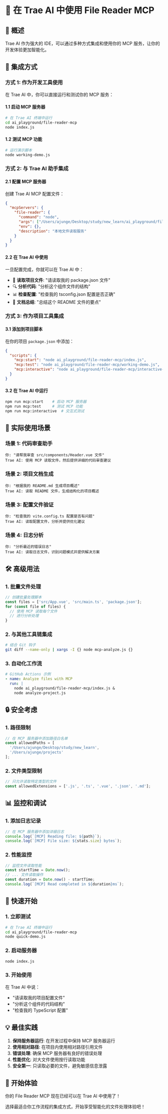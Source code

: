# 🚀 在 Trae AI 中使用 File Reader MCP

## 🎯 概述

Trae AI 作为强大的 IDE，可以通过多种方式集成和使用你的 MCP 服务，让你的开发体验更加智能化。

## 🔧 集成方式

### 方式 1: 作为开发工具使用

在 Trae AI 中，你可以直接运行和测试你的 MCP 服务：

#### 1.1 启动 MCP 服务器
```bash
# 在 Trae AI 终端中运行
cd ai_playground/file-reader-mcp
node index.js
```

#### 1.2 测试 MCP 功能
```bash
# 运行演示脚本
node working-demo.js
```

### 方式 2: 与 Trae AI 助手集成

#### 2.1 配置 MCP 服务器
创建 Trae AI MCP 配置文件：

```json
{
  "mcpServers": {
    "file-reader": {
      "command": "node",
      "args": ["/Users/ajunge/Desktop/study/new_learn/ai_playground/file-reader-mcp/index.js"],
      "env": {},
      "description": "本地文件读取服务"
    }
  }
}
```

#### 2.2 在 Trae AI 中使用
一旦配置完成，你就可以在 Trae AI 中：

- 📖 **读取项目文件**: "请读取我的 package.json 文件"
- 🔍 **分析代码**: "分析这个组件文件的结构"
- 📊 **检查配置**: "检查我的 tsconfig.json 配置是否正确"
- 📝 **文档总结**: "总结这个 README 文件的要点"

### 方式 3: 作为项目工具集成

#### 3.1 添加到项目脚本
在你的项目 `package.json` 中添加：

```json
{
  "scripts": {
    "mcp:start": "node ai_playground/file-reader-mcp/index.js",
    "mcp:test": "node ai_playground/file-reader-mcp/working-demo.js",
    "mcp:interactive": "node ai_playground/file-reader-mcp/interactive-demo.js"
  }
}
```

#### 3.2 在 Trae AI 中运行
```bash
npm run mcp:start    # 启动 MCP 服务器
npm run mcp:test     # 测试 MCP 功能
npm run mcp:interactive  # 交互式测试
```

## 🎯 实际使用场景

### 场景 1: 代码审查助手
```
你: "请帮我审查 src/components/Header.vue 文件"
Trae AI: 使用 MCP 读取文件，然后提供详细的代码审查建议
```

### 场景 2: 项目文档生成
```
你: "根据我的 README.md 生成项目概述"
Trae AI: 读取 README 文件，生成结构化的项目概述
```

### 场景 3: 配置文件验证
```
你: "检查我的 vite.config.ts 配置是否有问题"
Trae AI: 读取配置文件，分析并提供优化建议
```

### 场景 4: 日志分析
```
你: "分析最近的错误日志"
Trae AI: 读取日志文件，识别问题模式并提供解决方案
```

## 🛠️ 高级用法

### 1. 批量文件处理
```javascript
// 创建批量处理脚本
const files = ['src/App.vue', 'src/main.ts', 'package.json'];
for (const file of files) {
  // 使用 MCP 读取每个文件
  // 进行分析处理
}
```

### 2. 与其他工具链集成
```bash
# 结合 Git 钩子
git diff --name-only | xargs -I {} node mcp-analyze.js {}
```

### 3. 自动化工作流
```yaml
# GitHub Actions 示例
- name: Analyze files with MCP
  run: |
    node ai_playground/file-reader-mcp/index.js &
    node analyze-project.js
```

## 🔒 安全考虑

### 1. 路径限制
```javascript
// 在 MCP 服务器中添加路径白名单
const allowedPaths = [
  '/Users/ajunge/Desktop/study/new_learn',
  '/Users/ajunge/projects'
];
```

### 2. 文件类型限制
```javascript
// 只允许读取特定类型的文件
const allowedExtensions = ['.js', '.ts', '.vue', '.json', '.md'];
```

## 📊 监控和调试

### 1. 添加日志记录
```javascript
// 在 MCP 服务器中添加详细日志
console.log(`[MCP] Reading file: ${path}`);
console.log(`[MCP] File size: ${stats.size} bytes`);
```

### 2. 性能监控
```javascript
// 监控文件读取性能
const startTime = Date.now();
// ... 文件读取操作
const duration = Date.now() - startTime;
console.log(`[MCP] Read completed in ${duration}ms`);
```

## 🚀 快速开始

### 1. 立即测试
```bash
# 在 Trae AI 终端中运行
cd ai_playground/file-reader-mcp
node quick-demo.js
```

### 2. 启动服务器
```bash
node index.js
```

### 3. 开始使用
在 Trae AI 中说：
- "请读取我的项目配置文件"
- "分析这个组件的代码结构"
- "检查我的 TypeScript 配置"

## 💡 最佳实践

1. **保持服务器运行**: 在开发过程中保持 MCP 服务器运行
2. **使用相对路径**: 在项目内使用相对路径引用文件
3. **错误处理**: 确保 MCP 服务器有良好的错误处理
4. **性能优化**: 对大文件使用按行读取功能
5. **安全第一**: 只读取必要的文件，避免敏感信息泄露

## 🎉 开始体验

你的 File Reader MCP 现在已经可以在 Trae AI 中使用了！

选择最适合你工作流程的集成方式，开始享受智能化的文件处理体验吧！